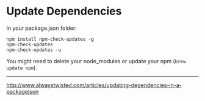 # Update Dependencies

In your package.json folder:

```
npm install npm-check-updates -g
npm-check-updates
npm-check-updates -u
```

You might need to delete your node_modules or update your npm (`brew update npm`).

----

http://www.alwaystwisted.com/articles/updating-dependencies-in-a-packagejson
